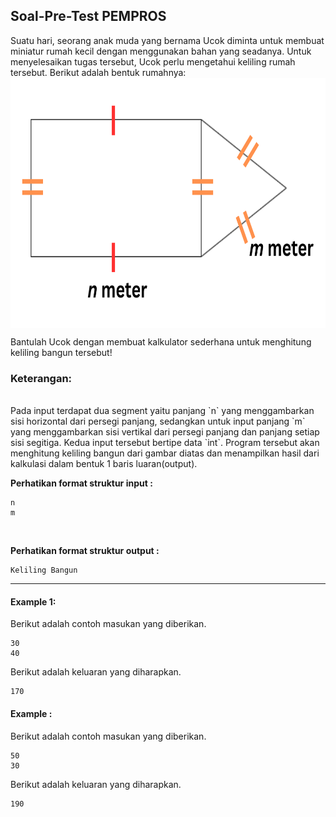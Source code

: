 ## Soal-Pre-Test PEMPROS

Suatu hari, seorang anak muda yang bernama Ucok diminta untuk membuat miniatur rumah kecil dengan menggunakan bahan yang seadanya. Untuk menyelesaikan tugas tersebut, Ucok perlu mengetahui keliling rumah tersebut. Berikut adalah bentuk rumahnya:
<img src="https://github.com/danismg/Soal-Pre-Test/blob/main/img/Img_pre-test_PEMPROS.png" align="center" height="400" width="750">

Bantulah Ucok dengan membuat kalkulator sederhana untuk menghitung keliling bangun tersebut!

### Keterangan:
<br>
Pada input terdapat dua segment yaitu panjang `n` yang menggambarkan sisi horizontal dari persegi panjang, sedangkan untuk input panjang `m` yang menggambarkan sisi vertikal dari persegi panjang dan panjang setiap sisi segitiga. Kedua input tersebut bertipe data `int`. Program tersebut akan menghitung keliling bangun dari gambar diatas dan menampilkan hasil dari kalkulasi dalam bentuk 1 baris luaran(output).
<br>

**Perhatikan format struktur input :**

```
n
m

```

<br>

**Perhatikan format struktur output :**

```
Keliling Bangun

```

<hr>

#### Example 1:

Berikut adalah contoh masukan yang diberikan.

```
30
40

```

Berikut adalah keluaran yang diharapkan.

```
170

```

#### Example :

Berikut adalah contoh masukan yang diberikan.

```
50
30

```

Berikut adalah keluaran yang diharapkan.

```
190

```
